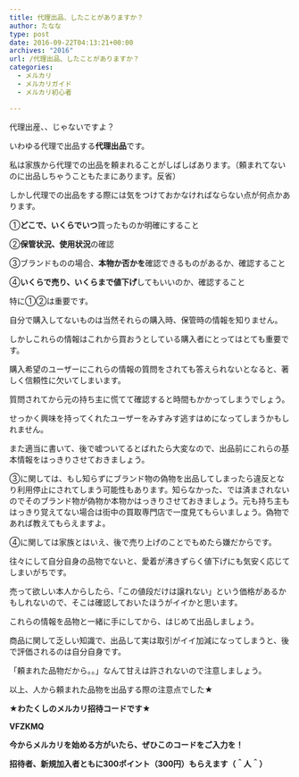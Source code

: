 ```yaml
---
title: 代理出品、したことがありますか？
author: たなな
type: post
date: 2016-09-22T04:13:21+00:00
archives: "2016"
url: /代理出品、したことがありますか？
categories:
  - メルカリ
  - メルカリガイド
  - メルカリ初心者

---
```

代理出産、、じゃないですよ？

いわゆる代理で出品する**代理出品**です。

私は家族から代理での出品を頼まれることがしばしばあります。（頼まれてないのに出品しちゃうこともたまにあります。反省）

しかし代理での出品をする際には気をつけておかなければならない点が何点かあります。

①**どこで、いくらでいつ**買ったものか明確にすること

②**保管状況、使用状況**の確認

③ブランドものの場合、**本物か否かを**確認できるものがあるか、確認すること

④**いくらで売り、いくらまで値下げ**してもいいのか、確認すること

特に①②は重要です。

自分で購入してないものは当然それらの購入時、保管時の情報を知りません。

しかしこれらの情報はこれから買おうとしている購入者にとってはとても重要です。

購入希望のユーザーにこれらの情報の質問をされても答えられないとなると、著しく信頼性に欠いてしまいます。

質問されてから元の持ち主に慌てて確認すると時間もかかってしまうでしょう。

せっかく興味を持ってくれたユーザーをみすみす逃すはめになってしまうかもしれません。

また適当に書いて、後で嘘ついてるとばれたら大変なので、出品前にこれらの基本情報をはっきりさせておきましょう。

③に関しては、もし知らずにブランド物の偽物を出品してしまったら違反となり利用停止にされてしまう可能性もあります。知らなかった、では済まされないのでそのブランド物が偽物か本物かはっきりさせておきましょう。元も持ち主もはっきり覚えてない場合は街中の買取専門店で一度見てもらいましょう。偽物であれば教えてもらえますよ。

④に関しては家族とはいえ、後で売り上げのことでもめたら嫌だからです。

往々にして自分自身の品物でないと、愛着が沸きずらく値下げにも気安く応じてしまいがちです。

売って欲しい本人からしたら、「この値段だけは譲れない」という価格があるかもしれないので、そこは確認しておいたほうがイイかと思います。

これらの情報を品物と一緒に手にしてから、はじめて出品しましょう。

商品に関して乏しい知識で、出品して実は取引がイイ加減になってしまうと、後で評価されるのは自分自身です。

「頼まれた品物だから。。」なんて甘えは許されないので注意しましょう。

以上、人から頼まれた品物を出品する際の注意点でした★

**★わたくしのメルカリ招待コードです★**

**VFZKMQ**

**今からメルカリを始める方がいたら、ぜひこのコードをご入力を！**

**招待者、新規加入者ともに300ポイント（300円）もらえます（＾人＾）**